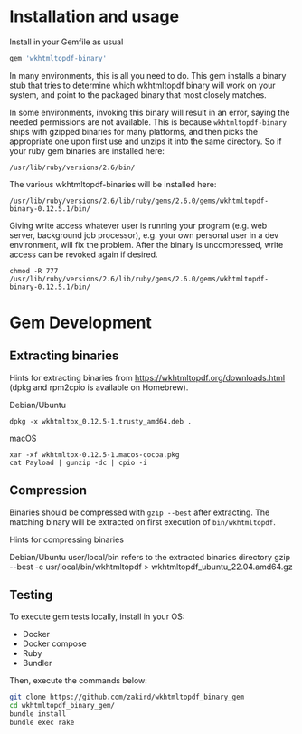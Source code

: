 # Installation and usage

Install in your Gemfile as usual

```ruby
gem 'wkhtmltopdf-binary'
```

In many environments, this is all you need to do. This gem installs a binary stub that tries to determine which wkhtmltopdf binary will work on your system, and point to the packaged binary that most closely matches.

In some environments, invoking this binary will result in an error, saying the needed permissions are not available.
This is because `wkhtmltopdf-binary` ships with gzipped binaries for many platforms, and then picks the appropriate one
upon first use and unzips it into the same directory. So if your ruby gem binaries are installed here:

    /usr/lib/ruby/versions/2.6/bin/

The various wkhtmltopdf-binaries will be installed here:

    /usr/lib/ruby/versions/2.6/lib/ruby/gems/2.6.0/gems/wkhtmltopdf-binary-0.12.5.1/bin/

Giving write access whatever user is running your program (e.g. web server, background job processor),
e.g. your own personal user in a dev environment, will fix the problem. After the binary is uncompressed, write access can be revoked again if desired.

    chmod -R 777 /usr/lib/ruby/versions/2.6/lib/ruby/gems/2.6.0/gems/wkhtmltopdf-binary-0.12.5.1/bin/

# Gem Development

## Extracting binaries

Hints for extracting binaries from https://wkhtmltopdf.org/downloads.html (dpkg and rpm2cpio is available on Homebrew).

Debian/Ubuntu

    dpkg -x wkhtmltox_0.12.5-1.trusty_amd64.deb .

macOS

    xar -xf wkhtmltox-0.12.5-1.macos-cocoa.pkg
    cat Payload | gunzip -dc | cpio -i

## Compression

Binaries should be compressed with `gzip --best` after extracting. The matching binary will be extracted on first
execution of `bin/wkhtmltopdf`.

Hints for compressing binaries

Debian/Ubuntu
    user/local/bin refers to the extracted binaries directory
    gzip --best -c usr/local/bin/wkhtmltopdf > wkhtmltopdf_ubuntu_22.04.amd64.gz

## Testing

To execute gem tests locally, install in your OS:

- Docker
- Docker compose
- Ruby
- Bundler

Then, execute the commands below:

```bash
git clone https://github.com/zakird/wkhtmltopdf_binary_gem
cd wkhtmltopdf_binary_gem/
bundle install
bundle exec rake
```
